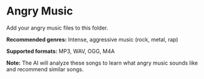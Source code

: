 # Angry Music

Add your angry music files to this folder.

**Recommended genres:** Intense, aggressive music (rock, metal, rap)

**Supported formats:** MP3, WAV, OGG, M4A

**Note:** The AI will analyze these songs to learn what angry music sounds like and recommend similar songs.
